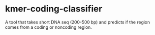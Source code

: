 # kmer-coding-classifier
A tool that takes short DNA seq (200-500 bp) and predicts if the region comes from a coding or noncoding region.
